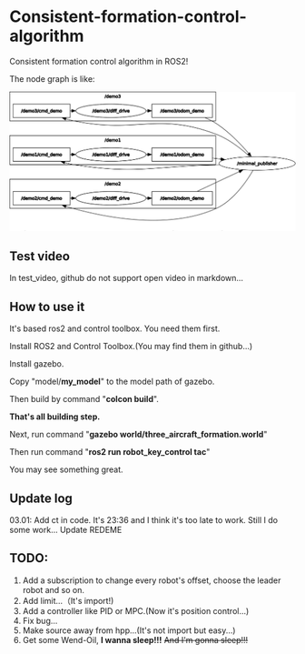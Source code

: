 # Consistent-formation-control-algorithm
Consistent formation control algorithm in ROS2!

The node graph is like:

![a node graph](./image/rosgraph.png)

## Test video

In test_video, github do not support open video in markdown...

## How to use it

It's based ros2 and control toolbox. You need them first.

Install ROS2 and Control Toolbox.(You may find them in github...)

Install gazebo.

Copy "model/**my_model**" to the model path of gazebo.

Then build by command "**colcon build**".

**That's all building step.**

Next, run command "**gazebo world/three_aircraft_formation.world**"

Then run command "**ros2 run robot_key_control tac**"

You may see something great.

## Update log

03.01: Add ct in code. It's 23:36 and I think it's too late to work. Still I do some work... Update REDEME

## TODO:

1. Add a subscription to change every robot's offset, choose the leader robot and so on.
2. Add limit...（It's import!)
3. Add a controller like PID or MPC.(Now it's position control...)
4. Fix bug...
5. Make source away from hpp...(It's not import but easy...)
6. Get some Wend-Oil, **I wanna sleep!!!** ~~And I'm gonna sleep!!!~~
